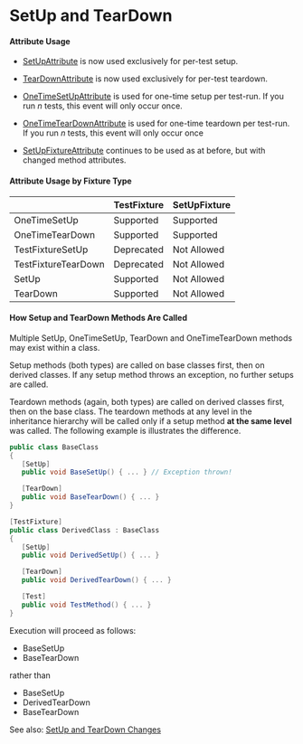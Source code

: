 # SetUp and TearDown


#### Attribute Usage

  * [SetUpAttribute](../attributes/setup.md) is now used exclusively for per-test setup.

  * [TearDownAttribute](../attributes/teardown.md) is now used exclusively for per-test teardown. 

  * [OneTimeSetUpAttribute](../attributes/onetimesetup.md) is used for one-time setup per test-run. If you run _n_ tests, this event will only occur once.

  * [OneTimeTearDownAttribute](../attributes/onetimeteardown.md) is used for one-time teardown per test-run. If you run _n_ tests, this event will only occur once

  * [SetUpFixtureAttribute](../attributes/setupfixture.md) continues to be used as at before, but with changed method attributes.

#### Attribute Usage by Fixture Type

|                     | TestFixture  | SetUpFixture |
|---------------------|--------------|--------------|
| OneTimeSetUp        |  Supported   |  Supported   |
| OneTimeTearDown     |  Supported   |  Supported   |
| TestFixtureSetUp    |  Deprecated  | Not Allowed  |
| TestFixtureTearDown |  Deprecated  | Not Allowed  |
| SetUp               |  Supported   | Not Allowed  |
| TearDown            |  Supported   | Not Allowed  |

#### How Setup and TearDown Methods Are Called

Multiple SetUp, OneTimeSetUp, TearDown and OneTimeTearDown methods may exist within a class.

Setup methods (both types) are called on base classes first, then on derived classes. If any setup method throws an exception, no further setups are called.

Teardown methods (again, both types) are called on derived classes first, then on the base class. The teardown methods at any level in the inheritance hierarchy will be called only if a setup method **at the same level** was called. The following example is illustrates the difference.

```csharp
public class BaseClass
{
   [SetUp]
   public void BaseSetUp() { ... } // Exception thrown!

   [TearDown]
   public void BaseTearDown() { ... }
}

[TestFixture]
public class DerivedClass : BaseClass
{
   [SetUp]
   public void DerivedSetUp() { ... }

   [TearDown]
   public void DerivedTearDown() { ... }

   [Test]
   public void TestMethod() { ... }
}
```
Execution will proceed as follows:
* BaseSetUp
* BaseTearDown

rather than

* BaseSetUp
* DerivedTearDown
* BaseTearDown

See also: [SetUp and TearDown Changes](SetUp-and-TearDown-Changes.md)
